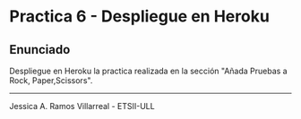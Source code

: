 Practica 6 - Despliegue en Heroku
=================================

Enunciado
---------

Despliegue en Heroku la practica realizada en la sección "Añada Pruebas a Rock, Paper,Scissors".

---------------------------------------------------------------------------
Jessica A. Ramos Villarreal - ETSII-ULL
